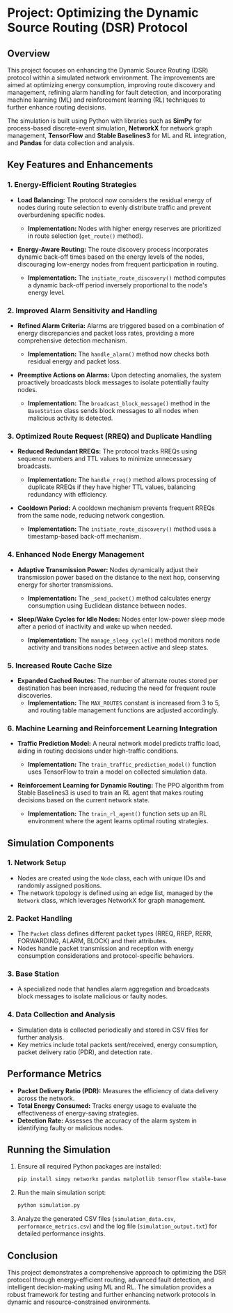 # Project: Optimizing the Dynamic Source Routing (DSR) Protocol

## Overview
This project focuses on enhancing the Dynamic Source Routing (DSR) protocol within a simulated network environment. The improvements are aimed at optimizing energy consumption, improving route discovery and management, refining alarm handling for fault detection, and incorporating machine learning (ML) and reinforcement learning (RL) techniques to further enhance routing decisions.

The simulation is built using Python with libraries such as **SimPy** for process-based discrete-event simulation, **NetworkX** for network graph management, **TensorFlow** and **Stable Baselines3** for ML and RL integration, and **Pandas** for data collection and analysis.

## Key Features and Enhancements

### 1. **Energy-Efficient Routing Strategies**
- **Load Balancing:** The protocol now considers the residual energy of nodes during route selection to evenly distribute traffic and prevent overburdening specific nodes.
  - **Implementation:** Nodes with higher energy reserves are prioritized in route selection (`get_route()` method).

- **Energy-Aware Routing:** The route discovery process incorporates dynamic back-off times based on the energy levels of the nodes, discouraging low-energy nodes from frequent participation in routing.
  - **Implementation:** The `initiate_route_discovery()` method computes a dynamic back-off period inversely proportional to the node's energy level.

### 2. **Improved Alarm Sensitivity and Handling**
- **Refined Alarm Criteria:** Alarms are triggered based on a combination of energy discrepancies and packet loss rates, providing a more comprehensive detection mechanism.
  - **Implementation:** The `handle_alarm()` method now checks both residual energy and packet loss.

- **Preemptive Actions on Alarms:** Upon detecting anomalies, the system proactively broadcasts block messages to isolate potentially faulty nodes.
  - **Implementation:** The `broadcast_block_message()` method in the `BaseStation` class sends block messages to all nodes when malicious activity is detected.

### 3. **Optimized Route Request (RREQ) and Duplicate Handling**
- **Reduced Redundant RREQs:** The protocol tracks RREQs using sequence numbers and TTL values to minimize unnecessary broadcasts.
  - **Implementation:** The `handle_rreq()` method allows processing of duplicate RREQs if they have higher TTL values, balancing redundancy with efficiency.

- **Cooldown Period:** A cooldown mechanism prevents frequent RREQs from the same node, reducing network congestion.
  - **Implementation:** The `initiate_route_discovery()` method uses a timestamp-based back-off mechanism.

### 4. **Enhanced Node Energy Management**
- **Adaptive Transmission Power:** Nodes dynamically adjust their transmission power based on the distance to the next hop, conserving energy for shorter transmissions.
  - **Implementation:** The `_send_packet()` method calculates energy consumption using Euclidean distance between nodes.

- **Sleep/Wake Cycles for Idle Nodes:** Nodes enter low-power sleep mode after a period of inactivity and wake up when needed.
  - **Implementation:** The `manage_sleep_cycle()` method monitors node activity and transitions nodes between active and sleep states.

### 5. **Increased Route Cache Size**
- **Expanded Cached Routes:** The number of alternate routes stored per destination has been increased, reducing the need for frequent route discoveries.
  - **Implementation:** The `MAX_ROUTES` constant is increased from 3 to 5, and routing table management functions are adjusted accordingly.

### 6. **Machine Learning and Reinforcement Learning Integration**
- **Traffic Prediction Model:** A neural network model predicts traffic load, aiding in routing decisions under high-traffic conditions.
  - **Implementation:** The `train_traffic_prediction_model()` function uses TensorFlow to train a model on collected simulation data.

- **Reinforcement Learning for Dynamic Routing:** The PPO algorithm from Stable Baselines3 is used to train an RL agent that makes routing decisions based on the current network state.
  - **Implementation:** The `train_rl_agent()` function sets up an RL environment where the agent learns optimal routing strategies.

## Simulation Components

### 1. **Network Setup**
- Nodes are created using the `Node` class, each with unique IDs and randomly assigned positions.
- The network topology is defined using an edge list, managed by the `Network` class, which leverages NetworkX for graph management.

### 2. **Packet Handling**
- The `Packet` class defines different packet types (RREQ, RREP, RERR, FORWARDING, ALARM, BLOCK) and their attributes.
- Nodes handle packet transmission and reception with energy consumption considerations and protocol-specific behaviors.

### 3. **Base Station**
- A specialized node that handles alarm aggregation and broadcasts block messages to isolate malicious or faulty nodes.

### 4. **Data Collection and Analysis**
- Simulation data is collected periodically and stored in CSV files for further analysis.
- Key metrics include total packets sent/received, energy consumption, packet delivery ratio (PDR), and detection rate.

## Performance Metrics
- **Packet Delivery Ratio (PDR):** Measures the efficiency of data delivery across the network.
- **Total Energy Consumed:** Tracks energy usage to evaluate the effectiveness of energy-saving strategies.
- **Detection Rate:** Assesses the accuracy of the alarm system in identifying faulty or malicious nodes.

## Running the Simulation
1. Ensure all required Python packages are installed:
   ```bash
   pip install simpy networkx pandas matplotlib tensorflow stable-baselines3 gym numpy
   ```

2. Run the main simulation script:
   ```bash
   python simulation.py
   ```

3. Analyze the generated CSV files (`simulation_data.csv`, `performance_metrics.csv`) and the log file (`simulation_output.txt`) for detailed performance insights.

## Conclusion
This project demonstrates a comprehensive approach to optimizing the DSR protocol through energy-efficient routing, advanced fault detection, and intelligent decision-making using ML and RL. The simulation provides a robust framework for testing and further enhancing network protocols in dynamic and resource-constrained environments.

